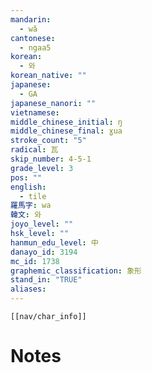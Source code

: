 ```yaml
---
mandarin:
  - wǎ
cantonese:
  - ngaa5
korean:
  - 와
korean_native: ""
japanese:
  - GA
japanese_nanori: ""
vietnamese:
middle_chinese_initial: ŋ
middle_chinese_final: ɣua
stroke_count: "5"
radical: 瓦
skip_number: 4-5-1
grade_level: 3
pos: ""
english:
  - tile
羅馬字: wa
韓文: 와
joyo_level: ""
hsk_level: ""
hanmun_edu_level: 中
danayo_id: 3194
mc_id: 1738
graphemic_classification: 象形
stand_in: "TRUE"
aliases:
---
```

```meta-bind-embed
[[nav/char_info]]
```

# Notes
